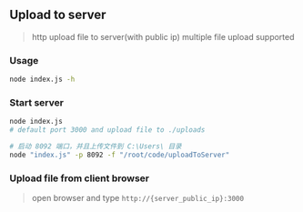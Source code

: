 ## Upload to server
> http upload file to server(with public ip)
> multiple file upload supported


### Usage
```bash
node index.js -h
```

### Start server
```bash
node index.js
# default port 3000 and upload file to ./uploads

# 启动 8092 端口，并且上传文件到 C:\Users\ 目录
node "index.js" -p 8092 -f "/root/code/uploadToServer"
```

### Upload file from client browser
> open browser and type `http://{server_public_ip}:3000`
